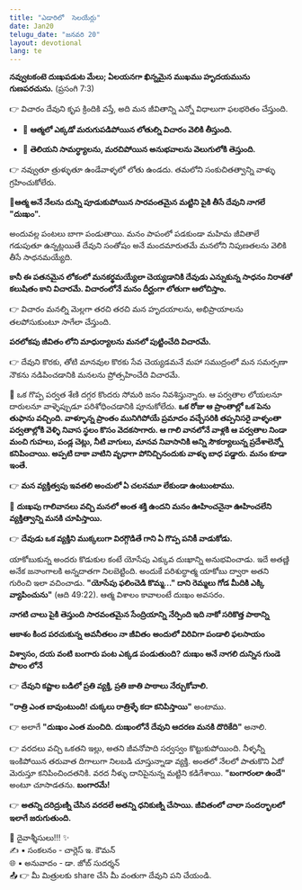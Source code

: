 ```yaml
---
title: "ఎడారిలో  సెలయేర్లు"
date: Jan20
telugu_date: "జనవరి 20"
layout: devotional
lang: te
---
```


  **నవ్వుటకంటె దుఃఖపడుట మేలు; ఏలయనగా ఖిన్నమైన ముఖము హృదయమును గుణపరచును.** (ప్రసంగి 7:3)

👉 విచారం దేవుని కృప క్రిందికి వస్తే, అది మన జీవితాన్ని ఎన్నో విధాలుగా ఫలభరితం చేస్తుంది. 
- 🔹 **ఆత్మలో ఎక్కడో మరుగుపడిపోయిన లోతుల్ని విచారం వెలికి తీస్తుంది.**

- 🔹 **తెలియని సామర్ధ్యాలను, మరచిపోయిన అనుభవాలను వెలుగులోకి తెస్తుంది.**

👉 నవ్వుతూ త్రుళ్ళుతూ ఉండేవాళ్ళలో లోతు ఉండదు. తమలోని సంకుచితత్వాన్ని వాళ్ళు గ్రహించుకోలేరు. 

**📖ఆత్మ అనే నేలను దున్ని పూడుకుపోయిన సారవంతమైన మట్టిని పైకి తీసే దేవుని నాగలే "దుఃఖం".**

అందువల్ల పంటలు బాగా పండుతాయి. మనం పాపంలో పడకుండా మహిమ జీవితాలే గడుపుతూ ఉన్నట్లయితే దేవుని సంతోషం అనే మందమారుతమే మనలోని నిపుణతలను వెలికి తీసే సాధనమయ్యేది. 

**కానీ ఈ పతనమైన లోకంలో మనకర్థమయ్యేలా చెయ్యడానికి దేవుడు ఎన్నుకున్న సాధనం నిరాశతో కలుషితం కాని విచారమే. విచారంలోనే మనం దీర్ఘంగా లోతుగా ఆలోచిస్తాం.**

👉 విచారం మనల్ని మెల్లగా తరచి తరచి మన హృదయాలను, అభిప్రాయాలను తలపోసుకుంటూ సాగేలా చేస్తుంది. 

**పరలోకపు జీవితం లోని మాధుర్యాలను మనలో పుట్టించేది విచారమే.**

👉 దేవుని కొరకు, తోటి మానవుల కొరకు సేవ చెయ్యడమనే మహా సముద్రంలో మన సమర్పణా నౌకను నడిపించడానికి మనలను ప్రోత్సహించేది విచారమే.

🔺 ఒక గొప్ప పర్వత శేణి దగ్గర కొందరు సోమరి జనం నివశిస్తున్నారు. ఆ పర్వతాల లోయలనూ దారులనూ వాళ్ళెప్పుడూ పరిశోధించడానికి పూనుకోలేదు. 
**ఒక రోజు ఆ ప్రాంతాల్లో ఒక పెను తుఫాను వచ్చింది. వాళ్ళూన్న ప్రాంతం మునిగిపోయే ప్రమాదం వచ్చేసరికి తప్పనిసరై వాళ్ళంతా పర్వతాల్లోకి వెళ్ళి నివాస స్థలం కొసం వెదకసాగారు. ఆ గాలి వానలోనే వాళ్లకి ఆ పర్వతాల నిండా మంచి గుహలు, పండ్ల చెట్లు, నీటి వాగులు, మానవ నివాసానికి అన్ని సౌకర్యాలున్న ప్రదేశాలెన్నో కనిపించాయి. అప్పటి దాకా వాటిని వృధాగా పోనిచ్చినందుకు వాళ్ళు బాధ పడ్డారు. మనం కూడా ఇంతే.**

👉 **మన వ్యక్తిత్వపు ఇవతలి అంచులో ఏ చలనమూ లేకుండా ఉంటుంటాము.**

🔺 **దుఃఖపు గాలివానలు వచ్చి మనలో అంత శక్తి ఉందని మనం ఊహించనైనా ఊహించలేని వ్యక్తిత్వాన్ని మనకి చూపిస్తాయి.**

👉 **దేవుడు ఒక వ్యక్తిని ముక్కలుగా విరగ్గొడితే గాని ఏ గొప్ప పనికీ వాడుకోడు.**

 యాకోబుకున్న అందరు కొడుకుల కంటే యోసేపు ఎక్కువ దుఃఖాన్ని అనుభవించాడు. ఇదే అతణ్ణి అనేక జనాంగాలకి అన్నదాతగా నిలబెట్టింది. అందుకే పరిశుద్ధాత్మ యాకోబు ద్వారా అతని గురించి ఇలా వచించాడు. **"యోసేపు ఫలించెడి కొమ్మ..." దాని రెమ్మలు గోడ మీదికి ఎక్కి వ్యాపించును"** (ఆది 49:22). ఆత్మ విశాలం కావాలంటే దుఃఖం అవసరం.

**నాగటి చాలు పైకి తెస్తుంది**
**సారవంతమైన సేంద్రియాన్ని**
**నేర్పింది ఇది నాకో సరికొత్త పాఠాన్ని**

**ఆకాశం కింద పరచుకున్న**
**అవనీతలం నా జీవితం**
**అందులో విరివిగా పండాలి ఫలసాయం**

**విశ్వాసం, దయ వంటి**
**బంగారు పంట ఎక్కడ పండుతుంది?**
**దుఃఖం అనే నాగలి దున్నిన గుండె పొలం లోనే**

👉 **దేవుని కష్టాల బడిలో ప్రతి వ్యక్తి, ప్రతి జాతి పాఠాలు నేర్చుకోవాలి.**

 **"రాత్రి ఎంత బావుంటుంది! చుక్కలు రాత్రిళ్ళే కదా కనిపిస్తాయి"** అంటాము.

👉 అలాగే **"దుఃఖం ఎంత మంచిది. దుఃఖంలోనే దేవుని ఆదరణ మనకి దొరికేది"** అనాలి.

👉 వరదలు వచ్చి ఒకతని ఇల్లు, అతని జీవనోపాది సర్వస్వం కొట్టుకుపోయింది. నీళ్ళన్నీ ఇంకిపోయిన తరువాత దిగాలుగా నిలబడి చూస్తున్నాడా వ్యక్తి. అంతలో నేలలో పాతుకొని ఏదో మెరుస్తూ కనిపించిందతనికి. వరద నీళ్ళు దానిపైనున్న మట్టిని కడిగేశాయి. **"బంగారంలా ఉందే"** అంటూ చూసాడతను. **బంగారమే!** 

👉 **అతన్ని దరిద్రుణ్ని చేసిన వరదలే అతన్ని ధనికుణ్ని చేసాయి. జీవితంలో చాలా సందర్భాలలో ఇలాగే జరుగుతుంది.**

<div class="blessing">🙏 <span class="bless-text">దైవాశ్శీసులు!!!</span> ✨</div>

<div class="credit">✍️ <span class="credit-text">▪ సంకలనం - చార్లెస్ ఇ. కౌమన్</span></div>
<div class="credit">🌐 <span class="credit-text">▪ అనువాదం - డా. జోబ్ సుదర్శన్</span></div>


<div class="share">📤 👉 <span class="share-text">మీ మిత్రులకు share చేసి మీ వంతుగా దేవుని పని చేయండి.</span></div>
